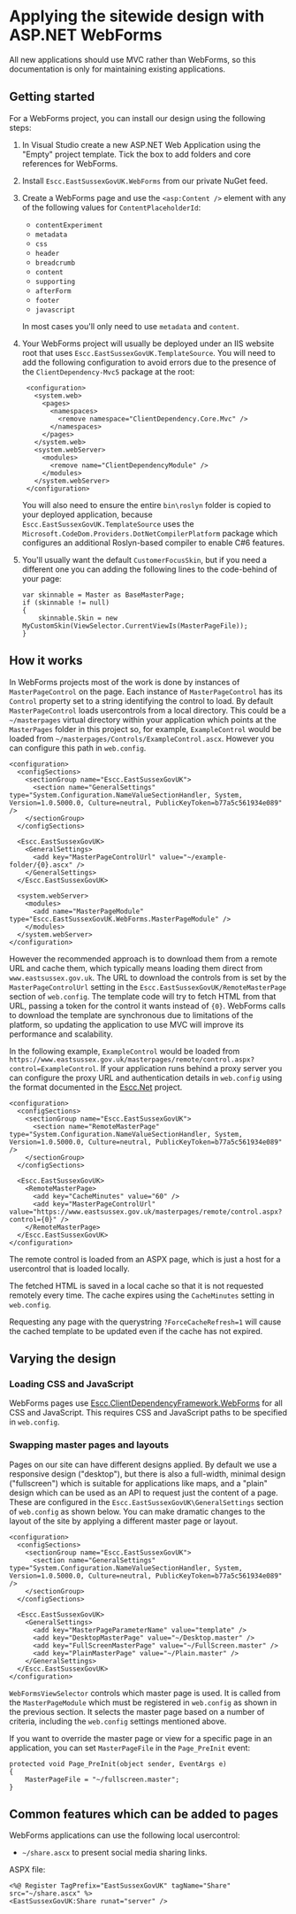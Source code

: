 # Applying the sitewide design with ASP.NET WebForms

All new applications should use MVC rather than WebForms, so this documentation is only for maintaining existing applications. 

## Getting started

For a WebForms project, you can install our design using the following steps:

1. In Visual Studio create a new ASP.NET Web Application using the "Empty" project template. Tick the box to add folders and core references for WebForms.
2. Install `Escc.EastSussexGovUK.WebForms` from our private NuGet feed.
3. Create a WebForms page and use the `<asp:Content />` element with any of the following values for `ContentPlaceholderId`:  
	* `contentExperiment`
	* `metadata`
	* `css`
	* `header`
	* `breadcrumb`
	* `content`
	* `supporting`
	* `afterForm`
	* `footer`
	* `javascript`

	In most cases you'll only need to use `metadata` and `content`.
4. Your WebForms project will usually be deployed under an IIS website root that uses `Escc.EastSussexGovUK.TemplateSource`. You will need to add the following configuration to avoid errors due to the presence of the `ClientDependency-Mvc5` package at the root:
 
		<configuration>
		  <system.web>
		    <pages>
		      <namespaces>
		        <remove namespace="ClientDependency.Core.Mvc" />
		      </namespaces>
		    </pages>
		  </system.web>
		  <system.webServer>
		    <modules>
		      <remove name="ClientDependencyModule" />
		    </modules>
		  </system.webServer>
		</configuration>

	You will also need to ensure the entire `bin\roslyn` folder is copied to your deployed application, because `Escc.EastSussexGovUK.TemplateSource` uses the `Microsoft.CodeDom.Providers.DotNetCompilerPlatform` package which configures an additional Roslyn-based compiler to enable C#6 features.  
5.  You'll usually want the default `CustomerFocusSkin`, but if you need a different one you can adding the following lines to the code-behind of your page:
	
		var skinnable = Master as BaseMasterPage;
        if (skinnable != null)
        {
            skinnable.Skin = new MyCustomSkin(ViewSelector.CurrentViewIs(MasterPageFile));
        }

## How it works

In WebForms projects most of the work is done by instances of `MasterPageControl` on the page. Each instance of `MasterPageControl` has its `Control` property set to a string identifying the control to load. By default `MasterPageControl` loads usercontrols from a local directory. This could be a `~/masterpages` virtual directory within your application which points at the `MasterPages` folder in this project so, for example, `ExampleControl` would be loaded from `~/masterpages/Controls/ExampleControl.ascx`. However you can configure this path in `web.config`.

	<configuration>
	  <configSections>
	    <sectionGroup name="Escc.EastSussexGovUK">
	      <section name="GeneralSettings" type="System.Configuration.NameValueSectionHandler, System, Version=1.0.5000.0, Culture=neutral, PublicKeyToken=b77a5c561934e089" />
        </sectionGroup>
	  </configSections>
	
      <Escc.EastSussexGovUK>
	    <GeneralSettings>
	      <add key="MasterPageControlUrl" value="~/example-folder/{0}.ascx" />
	    </GeneralSettings>
      </Escc.EastSussexGovUK>

	  <system.webServer>
	    <modules>
	      <add name="MasterPageModule" type="Escc.EastSussexGovUK.WebForms.MasterPageModule" />
		</modules>
	  </system.webServer>
	</configuration>

However the recommended approach is to download them from a remote URL and cache them, which typically means loading them direct from `www.eastsussex.gov.uk`. The URL to download the controls from is set by the `MasterPageControlUrl` setting in the `Escc.EastSussexGovUK/RemoteMasterPage` section of `web.config`. The template code will try to fetch HTML from that URL, passing a token for the control it wants instead of `{0}`. WebForms calls to download the template are synchronous due to limitations of the platform, so updating the application to use MVC will improve its performance and scalability.

In the following example, `ExampleControl` would be loaded from `https://www.eastsussex.gov.uk/masterpages/remote/control.aspx?control=ExampleControl`. If your application runs behind a proxy server you can configure the proxy URL and authentication details in `web.config` using the format documented in the [Escc.Net](https://github.com/east-sussex-county-council/Escc.Net) project.

	<configuration>
	  <configSections>
	    <sectionGroup name="Escc.EastSussexGovUK">
	      <section name="RemoteMasterPage" type="System.Configuration.NameValueSectionHandler, System, Version=1.0.5000.0, Culture=neutral, PublicKeyToken=b77a5c561934e089" />
	    </sectionGroup>
	  </configSections>

	  <Escc.EastSussexGovUK>
	    <RemoteMasterPage>
	      <add key="CacheMinutes" value="60" />
	      <add key="MasterPageControlUrl" value="https://www.eastsussex.gov.uk/masterpages/remote/control.aspx?control={0}" />
	    </RemoteMasterPage>
	  </Escc.EastSussexGovUK>
	</configuration>

The remote control is loaded from an ASPX page, which is just a host for a usercontrol that is loaded locally.
    
The fetched HTML is saved in a local cache so that it is not requested remotely every time. The cache expires using the `CacheMinutes` setting in `web.config`.

Requesting any page with the querystring `?ForceCacheRefresh=1` will cause the cached template to be updated even if the cache has not expired.

## Varying the design

### Loading CSS and JavaScript

WebForms pages use [Escc.ClientDependencyFramework.WebForms](https://github.com/east-sussex-county-council/Escc.ClientDependencyFramework/) for all CSS and JavaScript. This requires CSS and JavaScript paths to be specified in `web.config`.

### Swapping master pages and layouts

Pages on our site can have different designs applied. By default we use a responsive design ("desktop"), but there is also a full-width, minimal design ("fullscreen") which is suitable for applications like maps, and a "plain" design which can be used as an API to request just the content of a page. These are configured in the `Escc.EastSussexGovUK\GeneralSettings` section of `web.config` as shown below. You can make dramatic changes to the layout of the site by applying a different master page or layout.


	<configuration>
	  <configSections>
	    <sectionGroup name="Escc.EastSussexGovUK">
	      <section name="GeneralSettings" type="System.Configuration.NameValueSectionHandler, System, Version=1.0.5000.0, Culture=neutral, PublicKeyToken=b77a5c561934e089" />
        </sectionGroup>
	  </configSections>
	
      <Escc.EastSussexGovUK>
	    <GeneralSettings>
	      <add key="MasterPageParameterName" value="template" />
	      <add key="DesktopMasterPage" value="~/Desktop.master" />
	      <add key="FullScreenMasterPage" value="~/FullScreen.master" />
	      <add key="PlainMasterPage" value="~/Plain.master" />
	    </GeneralSettings>
      </Escc.EastSussexGovUK>
	</configuration>

`WebFormsViewSelector` controls which master page is used. It is called from the `MasterPageModule` which must be registered in `web.config` as shown in the previous section. It selects the master page based on a number of criteria, including the `web.config` settings mentioned above.

If you want to override the master page or view for a specific page in an application, you can set `MasterPageFile` in the `Page_PreInit` event:

	protected void Page_PreInit(object sender, EventArgs e)
    {
        MasterPageFile = "~/fullscreen.master";
    }

## Common features which can be added to pages

WebForms applications can use the following local usercontrol:

* `~/share.ascx` to present social media sharing links. 

ASPX file:

	<%@ Register TagPrefix="EastSussexGovUK" tagName="Share" src="~/share.ascx" %>
	<EastSussexGovUK:Share runat="server" />
